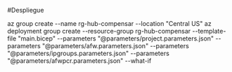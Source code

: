 #Despliegue

az group create --name rg-hub-compensar --location "Central US"
az deployment group create --resource-group rg-hub-compensar --template-file "main.bicep" --parameters "@parameters/project.parameters.json" --parameters "@parameters/afw.parameters.json" --parameters "@parameters/ipgroups.parameters.json" --parameters "@parameters/afwpcr.parameters.json" --what-if